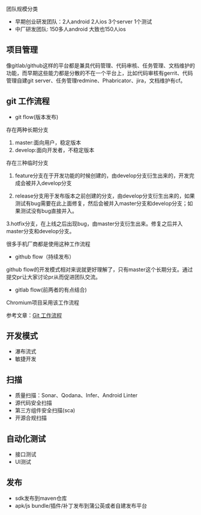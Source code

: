 团队规模分类
- 早期创业研发团队：2人android 2人ios 3个server  1个测试
- 中厂研发团队: 150多人android 大致也150人ios


## 项目管理

像gitlab/github这样的平台都是兼具代码管理、代码审核、任务管理、文档维护的功能，而早期这些能力都是分散的不在一个平台上，比如代码审核有gerrit、代码管理自建git server、任务管理redmine、Phabricator、jira，文档维护有cf。

## git 工作流程
- git flow(版本发布)

存在两种长期分支
1. master:面向用户，稳定版本
2. develop:面向开发者，不稳定版本

存在三种临时分支

1. feature分支在于开发功能的时候创建的，由develop分支衍生出来的，开发完成会被并入develop分支

2. release分支用于发布版本之前创建的分支，由develop分支衍生出来的，如果测试有bug需要在此上面修复，然后会被并入master分支和develop分支；如果测试没有bug直接并入。

3.hotfix分支，在上线之后出现bug，由master分支衍生出来。修复之后并入master分支和develop分支。

很多手机厂商都是使用这种工作流程

- github flow（持续发布）

github flow的开发模式相对来说就更好理解了，只有master这个长期分支。通过提交pr让大家讨论pr从而促进团队交流。

- gitlab flow(前两者的有点结合)

Chromium项目采用该工作流程

参考文章：[Git 工作流程](http://www.ruanyifeng.com/blog/2015/12/git-workflow.html)

## 开发模式

- 瀑布流式
- 敏捷开发

## 扫描
- 质量扫描：Sonar、Qodana、Infer、Android Linter
- 源代码安全扫描
- 第三方组件安全扫描(sca)
- 开源合规扫描
## 自动化测试
- 接口测试
- UI测试
## 发布
- sdk发布到maven仓库
- apk/js bundle/插件/补丁发布到蒲公英或者自建发布平台